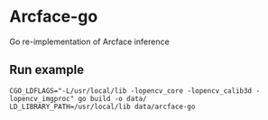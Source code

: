 # Arcface-go

Go re-implementation of Arcface inference



## Run example
```
CGO_LDFLAGS="-L/usr/local/lib -lopencv_core -lopencv_calib3d -lopencv_imgproc" go build -o data/
LD_LIBRARY_PATH=/usr/local/lib data/arcface-go
```